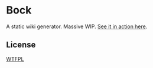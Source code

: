 # Bock

A static wiki generator. Massive WIP. [See it in action here](https://wiki.nikhil.io).

## License

[WTFPL](http://www.wtfpl.net/)
